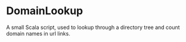 # DomainLookup
A small Scala script, used to lookup through a directory tree and count domain names in url links.
